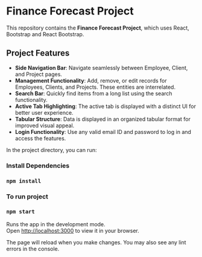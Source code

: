 # Finance Forecast Project

This repository contains the **Finance Forecast Project**, which uses React, Bootstrap and React Bootstrap.
 
## Project Features
- **Side Navigation Bar**: Navigate seamlessly between Employee, Client, and Project pages.
- **Management Functionality**: Add, remove, or edit records for Employees, Clients, and Projects. These entities are interrelated.
- **Search Bar**: Quickly find items from a long list using the search functionality.
- **Active Tab Highlighting**: The active tab is displayed with a distinct UI for better user experience.
- **Tabular Structure**: Data is displayed in an organized tabular format for improved visual appeal.
- **Login Functionality**: Use any valid email ID and password to log in and access the features.


In the project directory, you can run:

### Install Dependencies
### `npm install`  

### To run project
### `npm start`

Runs the app in the development mode.\
Open [http://localhost:3000](http://localhost:3000) to view it in your browser.

The page will reload when you make changes.
You may also see any lint errors in the console.





